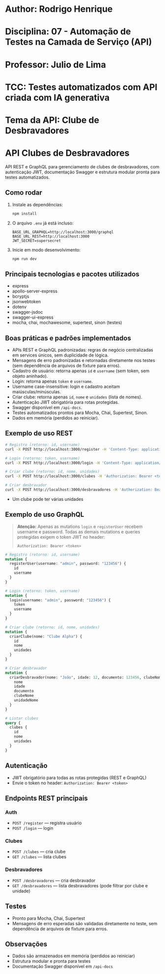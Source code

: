 # Author: Rodrigo Henrique
# Disciplina: 07 - Automação de Testes na Camada de Serviço (API)
# Professor: Julio de Lima
# TCC: Testes automatizados com API criada com IA generativa
# Tema da API: Clube de Desbravadores

# API Clubes de Desbravadores

API REST e GraphQL para gerenciamento de clubes de desbravadores, com autenticação JWT, documentação Swagger e estrutura modular pronta para testes automatizados.

## Como rodar

1. Instale as dependências:
   ```bash
   npm install
   ```
2. O arquivo `.env` já está incluso:
   ```env
   BASE_URL_GRAPHQL=http://localhost:3000/graphql
   BASE_URL_REST=http://localhost:3000
   JWT_SECRET=supersecret
   ```
3. Inicie em modo desenvolvimento:
   ```bash
   npm run dev
   ```

## Principais tecnologias e pacotes utilizados

- express
- apollo-server-express
- bcryptjs
- jsonwebtoken
- dotenv
- swagger-jsdoc
- swagger-ui-express
- mocha, chai, mochawesome, supertest, sinon (testes)

## Boas práticas e padrões implementados

- APIs REST e GraphQL padronizadas: regras de negócio centralizadas em services únicos, sem duplicidade de lógica.
- Mensagens de erro padronizadas e retornadas diretamente nos testes (sem dependência de arquivos de fixture para erros).
- Cadastro de usuário: retorna apenas `id` e `username` (sem token, sem objeto aninhado).
- Login: retorna apenas `token` e `username`.
- Username case-insensitive: login e cadastro aceitam maiúsculas/minúsculas.
- Criar clube: retorna apenas `id`, `nome` e `unidades` (lista de nomes).
- Autenticação JWT obrigatória para rotas protegidas.
- Swagger disponível em `/api-docs`.
- Testes automatizados prontos para Mocha, Chai, Supertest, Sinon.
- Dados em memória (perdidos ao reiniciar).

## Exemplo de uso REST

```bash
# Registro (retorno: id, username)
curl -X POST http://localhost:3000/register -H 'Content-Type: application/json' -d '{"username":"admin","password":"123456"}'

# Login (retorno: token, username)
curl -X POST http://localhost:3000/login -H 'Content-Type: application/json' -d '{"username":"admin","password":"123456"}'

# Criar clube (retorno: id, nome, unidades)
curl -X POST http://localhost:3000/clubes -H 'Authorization: Bearer <token>' -H 'Content-Type: application/json' -d '{"nome":"Clube Alpha","unidades":["Unidade 1"]}'

# Criar desbravador
curl -X POST http://localhost:3000/desbravadores -H 'Authorization: Bearer <token>' -H 'Content-Type: application/json' -d '{"nome":"João","idade":12,"documento":123456,"clubeNome":"Clube Alpha","unidade":"Unidade 1"}'
```

- Um clube pode ter várias unidades

## Exemplo de uso GraphQL

> **Atenção:** Apenas as mutations `login` e `registerUser` recebem username e password. Todas as demais mutations e queries protegidas exigem o token JWT no header:
> 
> `Authorization: Bearer <token>`

```graphql
# Registro (retorno: id, username)
mutation {
  registerUser(username: "admin", password: "123456") {
    id
    username
  }
}

# Login (retorno: token, username)
mutation {
  login(username: "admin", password: "123456") {
    token
    username
  }
}

# Criar clube (retorno: id, nome, unidades)
mutation {
  criarClube(nome: "Clube Alpha") {
    id
    nome
    unidades
  }
}

# Criar desbravador
mutation {
  criarDesbravador(nome: "João", idade: 12, documento: 123456, clubeNome: "Clube Alpha", unidade: "Unidade 1") {
    nome
    idade
    documento
    clubeNome
    unidadeNome
  }
}

# Listar clubes
query {
  clubes {
    id
    nome
    unidades
  }
}
```

## Autenticação
- JWT obrigatório para todas as rotas protegidas (REST e GraphQL)
- Envie o token no header: `Authorization: Bearer <token>`

## Endpoints REST principais

### Auth
- `POST /register` — registra usuário
- `POST /login` — login

### Clubes
- `POST /clubes` — cria clube
- `GET /clubes` — lista clubes

### Desbravadores
- `POST /desbravadores` — cria desbravador
- `GET /desbravadores` — lista desbravadores (pode filtrar por clube e unidade)

## Testes
- Pronto para Mocha, Chai, Supertest
- Mensagens de erro esperadas são validadas diretamente no teste, sem dependência de arquivos de fixture para erros.

## Observações
- Dados são armazenados em memória (perdidos ao reiniciar)
- Estrutura modular e pronta para testes
- Documentação Swagger disponível em `/api-docs`
